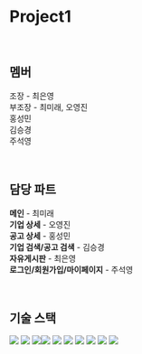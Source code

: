 # Project1

<br>

## 멤버  
조장 - 최은영  
부조장 - 최미래, 오영진  
홍성민  
김승경  
주석영  

<br>

## 담당 파트
**메인** - 최미래  
**기업 상세** - 오영진  
**공고 상세** - 홍성민  
**기업 검색/공고 검색** - 김승경  
**자유게시판** - 최은영  
**로그인/회원가입/마이페이지** - 주석영  

<br>

## 기술 스택  
<img src="https://img.shields.io/badge/Java-007396?style=flat&logo=Java&logoColor=white"/> <img src="https://img.shields.io/badge/HTML5-E34F26?style=flat&logo=HTML5&logoColor=white"/> <img src="https://img.shields.io/badge/CSS3-1572B6?style=flat&logo=CSS3&logoColor=white"/><img src="https://img.shields.io/badge/JavaScript-F7DF1E?style=flat&logo=JavaScript&logoColor=white"/> <img src="https://img.shields.io/badge/JSP-FE642E?style=flat&logo=JSP&logoColor=white"/> <img src="https://img.shields.io/badge/JQuery-0769AD?style=flat&logo=JQuery&logoColor=white"/> <img src="https://img.shields.io/badge/AJAX-2E64FE?style=flat&logo=AJAX&logoColor=white"/> <img src="https://img.shields.io/badge/Eclipse IDE-2C2255?style=flat&logo=Eclipse IDE&logoColor=white"/> <img src="https://img.shields.io/badge/Oracle-F80000?style=flat&logo=Oracle&logoColor=white"/> <img src="https://img.shields.io/badge/Github-181717?style=flat&logo=github&logoColor=white"/>
